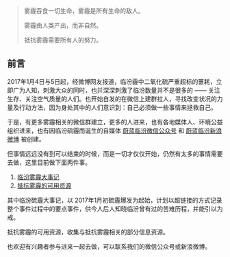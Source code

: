 
> 雾霾吞食一切生命，雾霾是所有生命的敌人。
> 
> 雾霾由人类产出，而非自然。
> 
> 抵抗雾霾需要所有人的努力。



## 前言

2017年1月4日与5日起，经微博网友报道，临汾霾中二氧化硫严重超标的噩耗，立即广为人知，刺激大众的同时，也并深深刺激了临汾数量并不是很多的 —— 关注生存、关注空气质量的人们。也开始自发的在微信上建群拉人，寻找改变状况的力量及行动方法，因为身处其中的人们意识到：自己必须做一些事情来拯救自己。

于是，有更多雾霾相关的微信群建立，更多的人进来，也有各地媒体人、环境公益组织进来，也有因临汾硫霾而诞生的自媒体 [蔚蓝临汾微信公众号](http://mp.weixin.qq.com/profile?src=3&timestamp=1486821768&ver=1&signature=GBKi1Fd-YVyiMDkbdws0PbjqCTiCut85loORgKBGFpE-0gXTd5xlhiXsMpEvcg3uvRg*WgejS8Bzy8Vp3k5PkA==) 和 [蔚蓝临汾新浪微博](http://weibo.com/bluelinfen) 被创建。

但事情远远没有到可以结束的时候，而是一切才仅仅开始，仍然有太多的事情需要去做，这里目前做下面两件事。

1. [临汾雾霾大事记](https://github.com/ooof/Project-2017/tree/master/bluelinfen/Linfen-AirPollution-History.md)
2. [抵抗雾霾的可用资源](https://github.com/ooof/Project-2017/tree/master/bluelinfen/Linfen-AirPollution-Resources.md)

其中临汾硫霾大事记，以 2017年1月初硫霾爆发为起始，计划以超链接的方式记录整个事件过程中的要点事件，供今人后人知晓临汾曾有过的苦难历程，并能引以为戒。

抵抗雾霾的可用资源，收集与抵抗雾霾相关的部分信息资源。

也欢迎有兴趣者参与进来一起去做，可以联系我们的微信公众号或新浪微博。


